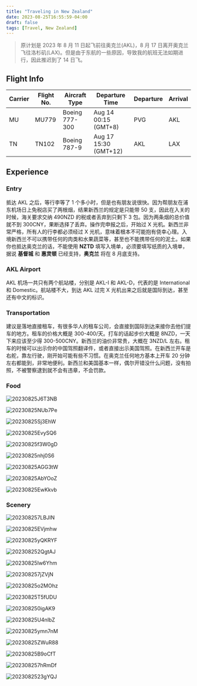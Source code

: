 ```yaml
---
title: "Traveling in New Zealand"
date: 2023-08-25T16:55:59-04:00
draft: false
tags: [Travel, New Zealand]
---
```


> 原计划是 2023 年 8 月 11 日起飞前往奥克兰(AKL)，8 月 17 日离开奥克兰飞往洛杉矶(LAX)。但是由于东航的一些原因，导致我的航班无法如期进行，因此推迟到了 14 日飞。

## Flight Info
| Carrier | Flight No. | Aircraft Type | Departure Time | Departure | Arrival |
|  ----  | ----  | ---- | ---- | ---- | ---- |
| MU | MU779 | Boeing 777-300 | Aug 14 00:15 (GMT+8) | PVG | AKL |
| TN | TN102 | Boeing 787-9 | Aug 17 15:30 (GMT+12) | AKL | LAX |

## Experience
### Entry
抵达 AKL 之后，等行李等了 1 个多小时，但是也有朋友说很快。因为帮朋友在浦东机场日上免税店买了两根烟，结果新西兰的规定是只能带 50 支，因此在入关的时候，海关要求交纳 490NZD 的税或者丢弃到只剩下 3 包。因为两条烟的总价值就不到 300CNY，果断选择了丢弃。操作完申报之后，开始过 X 光机。新西兰非常严格，所有人的行李都必须经过 X 光机，意味着根本不可能抱有侥幸心理。入境新西兰不可以携带任何的肉类和水果蔬菜等，甚至也不能携带任何的泥土。如果你也抵达奥克兰的话，不能使用 **NZTD** 填写入境单，必须要填写纸质的入境单，据说 **基督城** 和 **惠灵顿** 已经支持，**奥克兰** 将在 8 月底支持。

### AKL Airport
AKL 机场一共只有两个航站楼，分别是 AKL-I 和 AKL-D，代表的是 International 和 Domestic。航站楼不大，到达 AKL 过完 X 光机出来之后就是国际到达，甚至还有中文的标识。

### Transportation
建议是落地直接租车，有很多华人的租车公司，会直接到国际到达来接你去他们提车的地方。租车的价格大概是 300-400/天。打车的话起步价大概是 8NZD，一天下来应该至少得 300-500CNY。新西兰的油价非常贵，大概在 3NZD/L 左右。租车的时候可以出示你的中国驾照翻译件，或者直接出示美国驾照。在新西兰开车是右舵，靠左行驶，刚开始可能有些不习惯。在奥克兰任何地方基本上开车 20 分钟左右都能到，非常地便利。新西兰和美国基本一样，偶尔开错没什么问题，没有拍照，不被警察逮到就不会有违章，不会罚款。

### Food

![20230825J6T3NB](https://static.nisekoo.com/blog/20230825J6T3NB.jpg)

![20230825NUb7Pe](https://static.nisekoo.com/blog/20230825NUb7Pe.jpg)

![20230825Sj3EhW](https://static.nisekoo.com/blog/20230825Sj3EhW.jpg)

![20230825EvySQ6](https://static.nisekoo.com/blog/20230825EvySQ6.jpg)

![20230825f3W0gD](https://static.nisekoo.com/blog/20230825f3W0gD.jpg)

![20230825nhj0S6](https://static.nisekoo.com/blog/20230825nhj0S6.jpg)

![20230825AGG3tW](https://static.nisekoo.com/blog/20230825AGG3tW.jpg)

![20230825AbYOoZ](https://static.nisekoo.com/blog/20230825AbYOoZ.jpg)

![20230825EwKkvb](https://static.nisekoo.com/blog/20230825EwKkvb.jpg)

### Scenery

![202308257LBJIN](https://static.nisekoo.com/blog/202308257LBJIN.jpg)

![20230825EVjmhw](https://static.nisekoo.com/blog/20230825EVjmhw.jpeg)

![20230825yQKRYF](https://static.nisekoo.com/blog/20230825yQKRYF.jpeg)

![202308252QgtAJ](https://static.nisekoo.com/blog/202308252QgtAJ.jpeg)

![20230825Iw6Yhm](https://static.nisekoo.com/blog/20230825Iw6Yhm.jpeg)

![202308257jZVjN](https://static.nisekoo.com/blog/202308257jZVjN.jpeg)

![20230825o2MOhz](https://static.nisekoo.com/blog/20230825o2MOhz.jpeg)

![20230825T5fUDU](https://static.nisekoo.com/blog/20230825T5fUDU.jpeg)

![202308250igAK9](https://static.nisekoo.com/blog/202308250igAK9.jpg)

![20230825U4nlbZ](https://static.nisekoo.com/blog/20230825U4nlbZ.jpeg)

![20230825ymn7nM](https://static.nisekoo.com/blog/20230825ymn7nM.jpeg)

![20230825ZWuR88](https://static.nisekoo.com/blog/20230825ZWuR88.jpeg)

![20230825B9oCfT](https://static.nisekoo.com/blog/20230825B9oCfT.jpeg)

![202308257hRmDf](https://static.nisekoo.com/blog/202308257hRmDf.jpeg)

![2023082523gYQJ](https://static.nisekoo.com/blog/2023082523gYQJ.jpg)

